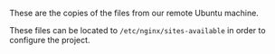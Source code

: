 These are the copies of the files from our remote Ubuntu machine.

These files can be located to `/etc/nginx/sites-available` in order to configure the project.
